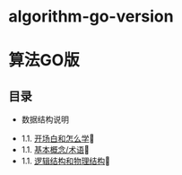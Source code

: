 # algorithm-go-version
# 算法GO版

## 目录


* 数据结构说明 
 - 1.1. [开场白和怎么学](01.1.md)
 - 1.1. [基本概念/术语](01.2.md)
-  1.1. [逻辑结构和物理结构](01.3.md)